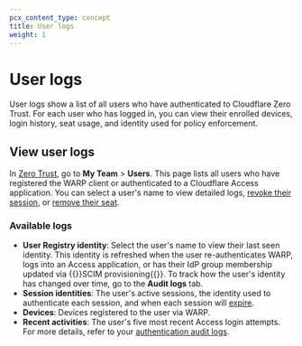 ```yaml
---
pcx_content_type: concept
title: User logs
weight: 1
---
```


# User logs

User logs show a list of all users who have authenticated to Cloudflare Zero Trust. For each user who has logged in, you can view their enrolled devices, login history, seat usage, and identity used for policy enforcement.

## View user logs

In [Zero Trust](https://one.dash.cloudflare.com/), go to **My Team** > **Users**. This page lists all users who have registered the WARP client or authenticated to a Cloudflare Access application. You can select a user's name to view detailed logs, [revoke their session](/cloudflare-one/identity/users/session-management/#revoke-user-sessions), or [remove their seat](/cloudflare-one/identity/users/seat-management/).

### Available logs

- **User Registry identity**: Select the user's name to view their last seen identity. This identity is refreshed when the user re-authenticates WARP, logs into an Access application, or has their IdP group membership updated via {{<glossary-tooltip term_id="SCIM" link="/cloudflare-one/identity/users/scim/">}}SCIM provisioning{{</glossary-tooltip>}}. To track how the user's identity has changed over time, go to the **Audit logs** tab.
- **Session identities**: The user's active sessions, the identity used to authenticate each session, and when each session will [expire](/cloudflare-one/identity/users/session-management/).
- **Devices**: Devices registered to the user via WARP.
- **Recent activities**: The user's five most recent Access login attempts. For more details, refer to your [authentication audit logs](/cloudflare-one/insights/logs/audit-logs/#authentication-audit-logs).
